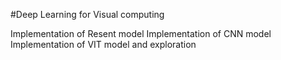 #Deep Learning for Visual computing 

Implementation of Resent model
Implementation of CNN model
Implementation of VIT model and exploration
